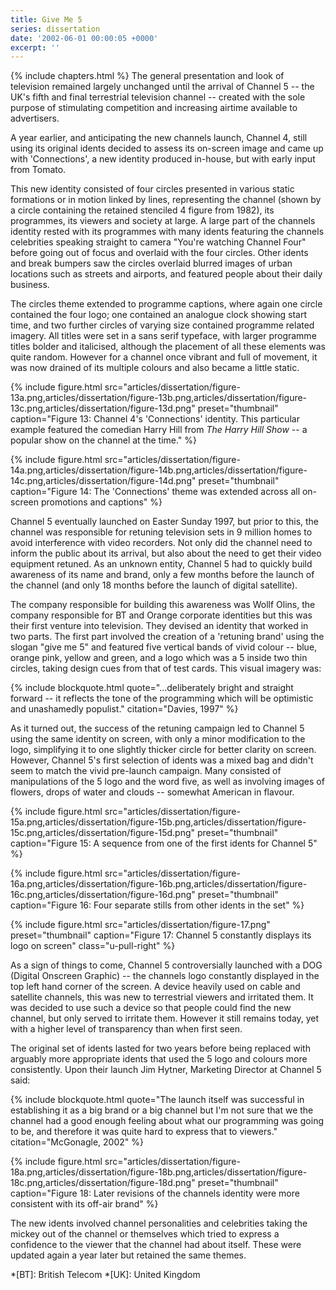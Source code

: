 ```yaml
---
title: Give Me 5
series: dissertation
date: '2002-06-01 00:00:05 +0000'
excerpt: ''
---
```

{% include chapters.html %} The general presentation and look of television remained largely unchanged until the arrival of Channel 5 -- the UK's fifth and final terrestrial television channel -- created with the sole purpose of stimulating competition and increasing airtime available to advertisers.

A year earlier, and anticipating the new channels launch, Channel 4, still using its original idents decided to assess its on-screen image and came up with 'Connections', a new identity produced in-house, but with early input from Tomato.

This new identity consisted of four circles presented in various static formations or in motion linked by lines, representing the channel (shown by a circle containing the retained stenciled 4 figure from 1982), its programmes, its viewers and society at large. A large part of the channels identity rested with its programmes with many idents featuring the channels celebrities speaking straight to camera "You're watching Channel Four" before going out of focus and overlaid with the four circles. Other idents and break bumpers saw the circles overlaid blurred images of urban locations such as streets and airports, and featured people about their daily business.

The circles theme extended to programme captions, where again one circle contained the four logo; one contained an analogue clock showing start time, and two further circles of varying size contained programme related imagery. All titles were set in a sans serif typeface, with larger programme titles bolder and italicised, although the placement of all these elements was quite random. However for a channel once vibrant and full of movement, it was now drained of its multiple colours and also became a little static.

{% include figure.html
  src="articles/dissertation/figure-13a.png,articles/dissertation/figure-13b.png,articles/dissertation/figure-13c.png,articles/dissertation/figure-13d.png"
  preset="thumbnail"
  caption="Figure 13: Channel 4's 'Connections' identity. This particular example featured the comedian Harry Hill from <cite>The Harry Hill Show</cite> -- a popular show on the channel at the time."
%}

{% include figure.html
  src="articles/dissertation/figure-14a.png,articles/dissertation/figure-14b.png,articles/dissertation/figure-14c.png,articles/dissertation/figure-14d.png"
  preset="thumbnail"
  caption="Figure 14: The 'Connections' theme was extended across all on-screen promotions and captions"
%}

Channel 5 eventually launched on Easter Sunday 1997, but prior to this, the channel was responsible for retuning television sets in 9 million homes to avoid interference with video recorders. Not only did the channel need to inform the public about its arrival, but also about the need to get their video equipment retuned. As an unknown entity, Channel 5 had to quickly build awareness of its name and brand, only a few months before the launch of the channel (and only 18 months before the launch of digital satellite).

The company responsible for building this awareness was Wollf Olins, the company responsible for BT and Orange corporate identities but this was their first venture into television. They devised an identity that worked in two parts. The first part involved the creation of a 'retuning brand' using the slogan "give me 5" and featured five vertical bands of vivid colour -- blue, orange pink, yellow and green, and a logo which was a 5 inside two thin circles, taking design cues from that of test cards. This visual imagery was:

{% include blockquote.html
  quote="...deliberately bright and straight forward -- it reflects the tone of the programming which will be optimistic and unashamedly populist."
  citation="Davies, 1997"
%}

As it turned out, the success of the retuning campaign led to Channel 5 using the same identity on screen, with only a minor modification to the logo, simplifying it to one slightly thicker circle for better clarity on screen. However, Channel 5's first selection of idents was a mixed bag and didn't seem to match the vivid pre-launch campaign. Many consisted of manipulations of the 5 logo and the word five, as well as involving images of flowers, drops of water and clouds -- somewhat American in flavour.

{% include figure.html
  src="articles/dissertation/figure-15a.png,articles/dissertation/figure-15b.png,articles/dissertation/figure-15c.png,articles/dissertation/figure-15d.png"
  preset="thumbnail"
  caption="Figure 15: A sequence from one of the first idents for Channel 5"
%}

{% include figure.html
  src="articles/dissertation/figure-16a.png,articles/dissertation/figure-16b.png,articles/dissertation/figure-16c.png,articles/dissertation/figure-16d.png"
  preset="thumbnail"
  caption="Figure 16: Four separate stills from other idents in the set"
%}

{% include figure.html
  src="articles/dissertation/figure-17.png"
  preset="thumbnail"
  caption="Figure 17: Channel 5 constantly displays its logo on screen"
  class="u-pull-right"
%}

As a sign of things to come, Channel 5 controversially launched with a DOG (Digital Onscreen Graphic) -- the channels logo constantly displayed in the top left hand corner of the screen. A device heavily used on cable and satellite channels, this was new to terrestrial viewers and irritated them. It was decided to use such a device so that people could find the new channel, but only served to irritate them. However it still remains today, yet with a higher level of transparency than when first seen.

The original set of idents lasted for two years before being replaced with arguably more appropriate idents that used the 5 logo and colours more consistently. Upon their launch Jim Hytner, Marketing Director at Channel 5 said:

{% include blockquote.html
  quote="The launch itself was successful in establishing it as a big brand or a big channel but I'm not sure that we the channel had a good enough feeling about what our programming was going to be, and therefore it was quite hard to express that to viewers."
  citation="McGonagle, 2002"
%}

{% include figure.html
  src="articles/dissertation/figure-18a.png,articles/dissertation/figure-18b.png,articles/dissertation/figure-18c.png,articles/dissertation/figure-18d.png"
  preset="thumbnail"
  caption="Figure 18: Later revisions of the channels identity were more consistent with its off-air brand"
%}

The new idents involved channel personalities and celebrities taking the mickey out of the channel or themselves which tried to express a confidence to the viewer that the channel had about itself. These were updated again a year later but retained the same themes.

*[BT]: British Telecom
*[UK]: United Kingdom
